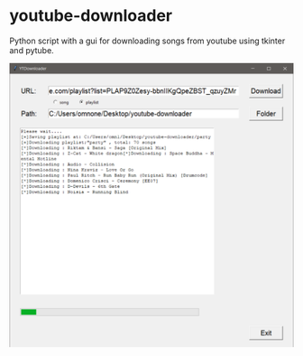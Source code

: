# youtube-downloader
Python script with a gui for downloading songs from youtube using tkinter and pytube.

![Screenshot](screenshot.png)

